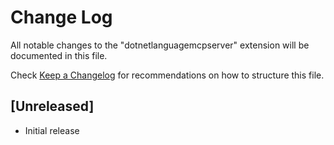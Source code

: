 # Change Log

All notable changes to the "dotnetlanguagemcpserver" extension will be documented in this file.

Check [Keep a Changelog](http://keepachangelog.com/) for recommendations on how to structure this file.

## [Unreleased]

- Initial release